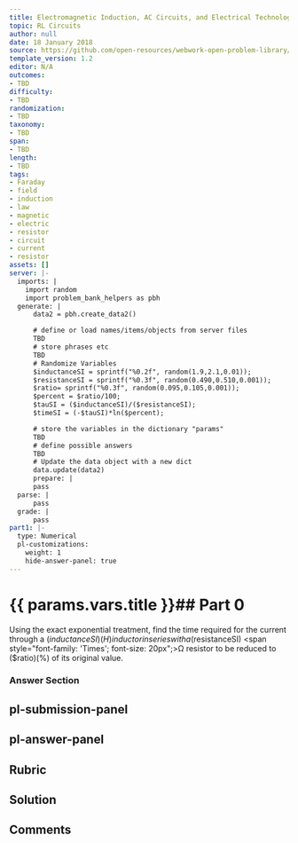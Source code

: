 ```yaml
---
title: Electromagnetic Induction, AC Circuits, and Electrical Technologies
topic: RL Circuits
author: null
date: 18 January 2018
source: https://github.com/open-resources/webwork-open-problem-library/tree/master/Contrib/BrockPhysics/College_Physics_Urone/23.Electromagnetic_Induction_AC_Circuits_and_Electrical_Technologies/23-10.RL_Circuits/NU_U17_23_10_010.pg
template_version: 1.2
editor: N/A
outcomes:
- TBD
difficulty:
- TBD
randomization:
- TBD
taxonomy:
- TBD
span:
- TBD
length:
- TBD
tags:
- Faraday
- field
- induction
- law
- magnetic
- electric
- resistor
- circuit
- current
- resistor
assets: []
server: |-
  imports: |
    import random
    import problem_bank_helpers as pbh
  generate: |
      data2 = pbh.create_data2()

      # define or load names/items/objects from server files
      TBD
      # store phrases etc
      TBD
      # Randomize Variables
      $inductanceSI = sprintf("%0.2f", random(1.9,2.1,0.01));
      $resistanceSI = sprintf("%0.3f", random(0.490,0.510,0.001));
      $ratio= sprintf("%0.3f", random(0.095,0.105,0.001));
      $percent = $ratio/100;
      $tauSI = ($inductanceSI)/($resistanceSI);
      $timeSI = (-$tauSI)*ln($percent);

      # store the variables in the dictionary "params"
      TBD
      # define possible answers
      TBD
      # Update the data object with a new dict
      data.update(data2)
      prepare: |
      pass
  parse: |
      pass
  grade: |
      pass
part1: |-
  type: Numerical
  pl-customizations:
    weight: 1
    hide-answer-panel: true
---
```


# {{ params.vars.title }}## Part 0 
Using the exact exponential treatment, find the time required for the current through a ($inductanceSI) (H) inductor in series with a ($resistanceSI) <span style="font-family: 'Times'; font-size: 20px";>&Omega;</span> resistor to be reduced to ($ratio)(%) of its original value. 


### Answer Section 


## pl-submission-panel 


## pl-answer-panel 


## Rubric 


## Solution 


## Comments 


